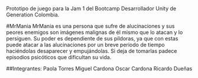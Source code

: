 Prototipo de juego para la Jam 1 del Bootcamp Desarrollador Unity de Generation Colombia.

#MrMania
MrMania es una persona que sufre de alucinaciones y sus peores enemigos son imágenes malignas de él mismo que lo atacan y lo persiguen.
Su poder es dependiente de sus píldoras, ya que con estas puede atacar a las alucinaciones por un breve periodo de tiempo haciéndolas desaparecer y empujándolas. Si deja de tomarlas padece episodios psicóticos que dificultan su vida.

##Integrantes:
Paola Torres
Miguel Cardona
Oscar Cardona
Ricardo Dueñas
